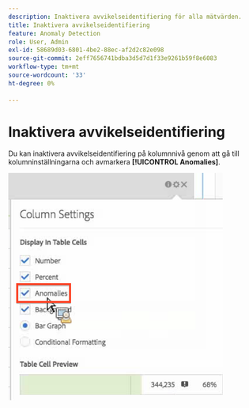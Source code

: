 ```yaml
---
description: Inaktivera avvikelseidentifiering för alla mätvärden.
title: Inaktivera avvikelseidentifiering
feature: Anomaly Detection
role: User, Admin
exl-id: 58689d03-6801-4be2-88ec-af2d2c82e098
source-git-commit: 2eff7656741bdba3d5d7d1f33e9261b59f8e6083
workflow-type: tm+mt
source-wordcount: '33'
ht-degree: 0%

---
```


# Inaktivera avvikelseidentifiering

Du kan inaktivera avvikelseidentifiering på kolumnnivå genom att gå till kolumninställningarna och avmarkera **[!UICONTROL Anomalies]**.

![](assets/turnoff_anomalies.png)
